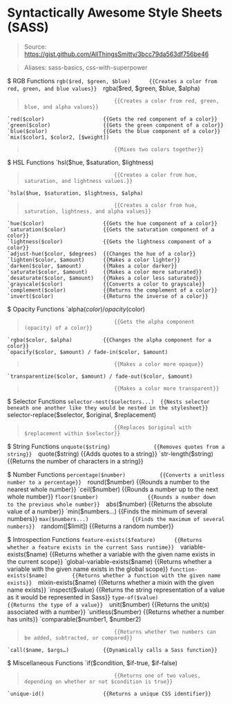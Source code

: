 # Syntactically Awesome Style Sheets (SASS)

> Source: https://gist.github.com/AllThingsSmitty/3bcc79da563df756be46

> Aliases: sass-basics, css-with-superpower

$ RGB Functions
    `rgb($red, $green, $blue)      {{Creates a color from red, green, and blue values}} 
    `rgba($red, $green, $blue, $alpha)
>                                  {{Creates a color from red, green, blue, and alpha values}} 
    `red($color)                   {{Gets the red component of a color}} 
    `green($color)                 {{Gets the green component of a color}} 
    `blue($color)                  {{Gets the blue component of a color}} 
    `mix($color1, $color2, [$weight])
>                                  {{Mixes two colors together}} 

$ HSL Functions
    `hsl($hue, $saturation, $lightness)
>                                  {{Creates a color from hue, saturation, and lightness values.}} 
    `hsla($hue, $saturation, $lightness, $alpha)
>                                  {{Creates a color from hue, saturation, lightness, and alpha values}} 
    `hue($color)                   {{Gets the hue component of a color}} 
    `saturation($color)            {{Gets the saturation component of a color}} 
    `lightness($color)             {{Gets the lightness component of a color}} 
    `adjust-hue($color, $degrees)  {{Changes the hue of a color}} 
    `lighten($color, $amount)      {{Makes a color lighter}} 
    `darken($color, $amount)       {{Makes a color darker}} 
    `saturate($color, $amount)     {{Makes a color more saturated}} 
    `desaturate($color, $amount)   {{Makes a color less saturated}} 
    `grayscale($color)             {{Converts a color to grayscale}} 
    `complement($color)            {{Returns the complement of a color}} 
    `invert($color)                {{Returns the inverse of a color}} 

$ Opacity Functions
    `alpha($color) / opacity($color)
>                                  {{Gets the alpha component (opacity) of a color}} 
    `rgba($color, $alpha)          {{Changes the alpha component for a color}} 
    `opacify($color, $amount) / fade-in($color, $amount)
>                                  {{Makes a color more opaque}} 
    `transparentize($color, $amount) / fade-out($color, $amount)
>                                  {{Makes a color more transparent}} 

$ Selector Functions
    `selector-nest($selectors...)  {{Nests selector beneath one another like they would be nested in the stylesheet}} 
    `selector-replace($selector, $original, $replacement)
>                                  {{Replaces $original with $replacement within $selector}} 

$ String Functions
    `unquote($string)              {{Removes quotes from a string}} 
    `quote($string)                {{Adds quotes to a string}} 
    `str-length($string)           {{Returns the number of characters in a string}} 

$ Number Functions
    `percentage($number)           {{Converts a unitless number to a percentage}} 
    `round($number)                {{Rounds a number to the nearest whole number}} 
    `ceil($number)                 {{Rounds a number up to the next whole number}} 
    `floor($number)                {{Rounds a number down to the previous whole number}} 
    `abs($number)                  {{Returns the absolute value of a number}} 
    `min($numbers...)              {{Finds the minimum of several numbers}} 
    `max($numbers...)              {{Finds the maximum of several numbers}} 
    `random([$limit])              {{Returns a random number}} 

$ Introspection Functions
    `feature-exists($feature)      {{Returns whether a feature exists in the current Sass runtime}} 
    `variable-exists($name)        {{Returns whether a variable with the given name exists in the current scope}} 
    `global-variable-exists($name) {{Returns whether a variable with the given name exists in the global scope}} 
    `function-exists($name)        {{Returns whether a function with the given name exists}} 
    `mixin-exists($name)           {{Returns whether a mixin with the given name exists}} 
    `inspect($value)               {{Returns the string representation of a value as it would be represented in Sass}} 
    `type-of($value)               {{Returns the type of a value}} 
    `unit($number)                 {{Returns the unit(s) associated with a number}} 
    `unitless($number)             {{Returns whether a number has units}} 
    `comparable($number1, $number2)
>                                  {{Returns whether two numbers can be added, subtracted, or compared}} 
    `call($name, $args…)           {{Dynamically calls a Sass function}} 

$ Miscellaneous Functions
    `if($condition, $if-true, $if-false)
>                                  {{Returns one of two values, depending on whether or not $condition is true}} 
    `unique-id()                   {{Returns a unique CSS identifier}} 

